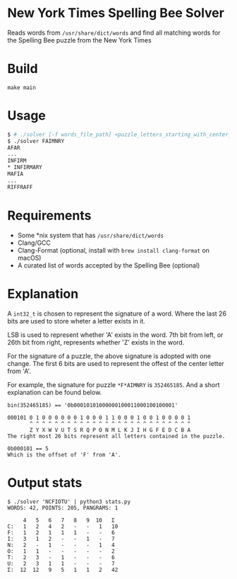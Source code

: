 # New York Times Spelling Bee Solver
Reads words from `/usr/share/dict/words` and find all matching words for the Spelling Bee puzzle from the New York Times

# Build
`make main`

# Usage
```sh
$ # ./solver [-f words_file_path] <puzzle_letters_starting_with_center_letter>
$ ./solver FAIMNRY
AFAR
...
INFIRM
* INFIRMARY
MAFIA
...
RIFFRAFF
```

# Requirements
- Some *nix system that has `/usr/share/dict/words`
- Clang/GCC
- Clang-Format (optional, install with `brew install clang-format` on macOS)
- A curated list of words accepted by the Spelling Bee (optional)

# Explanation
A `int32_t` is chosen to represent the signature of a word.
Where the last 26 bits are used to store wheter a letter exists in it.

LSB is used to represent whether 'A' exists in the word.
7th bit from left, or 26th bit from right, represents whether 'Z' exists in the word.

For the signature of a puzzle, the above signature is adopted with one change.
The first 6 bits are used to represent the offest of the center letter from 'A'.

For example, the signature for puzzle `*F*AIMNRY` is `352465185`.
And a short explanation can be found below.
```
bin(352465185) == '0b00010101000000100011000100100001'

000101 0 1 0 0 0 0 0 0 1 0 0 0 1 1 0 0 0 1 0 0 1 0 0 0 0 1
       ^ ^ ^ ^ ^ ^ ^ ^ ^ ^ ^ ^ ^ ^ ^ ^ ^ ^ ^ ^ ^ ^ ^ ^ ^ ^
       Z Y X W V U T S R Q P O N M L K J I H G F E D C B A
The right most 26 bits represent all letters contained in the puzzle.

0b000101 == 5
Which is the offset of 'F' from 'A'.
```

# Output stats
```
$ ./solver 'NCFIOTU' | python3 stats.py
WORDS: 42, POINTS: 205, PANGRAMS: 1

     4   5   6   7   8   9  10   Σ
C:   1   2   4   2   -   -   1   10
F:   1   2   1   1   1   -   -   6
I:   3   1   2   -   -   1   -   7
N:   2   -   1   -   -   -   1   4
O:   1   1   -   -   -   -   -   2
T:   2   3   -   1   -   -   -   6
U:   2   3   1   1   -   -   -   7
Σ:  12  12   9   5   1   1   2   42
```
